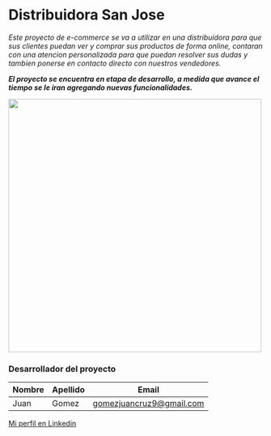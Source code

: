 # Distribuidora San Jose

_Este proyecto de e-commerce se va a utilizar en una distribuidora para que sus clientes puedan ver y comprar sus productos de forma online, contaran con una atencion personalizada para que puedan resolver sus dudas y tambien ponerse en contacto directo con nuestros vendedores._

**_El proyecto se encuentra en etapa de desarrollo, a medida que avance el tiempo se le iran agregando nuevas funcionalidades._**

<p><img align="center" src="https://github.com/juangomez9/ProyectoReact/blob/master/AnimationFinal.gif" width="500" heigth="320" /></p>
 
### Desarrollador del proyecto

|Nombre|Apellido|Email|
|---|---|---|
|Juan|Gomez|gomezjuancruz9@gmail.com|

[Mi perfil en Linkedin](https://www.linkedin.com/in/juan-gomez-155703264/)
